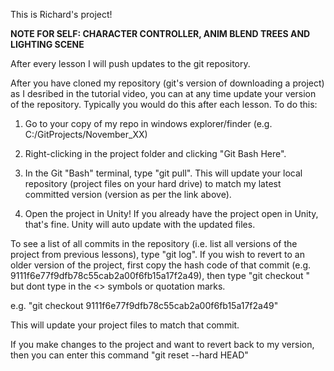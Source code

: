 This is Richard's project!

**NOTE FOR SELF: CHARACTER CONTROLLER, ANIM BLEND TREES AND LIGHTING SCENE**

After every lesson I will push updates to the git repository.

After you have cloned my repository (git's version of downloading a project) as I desribed in the tutorial video, you can at any time update your version of the repository. Typically you would do this after each lesson. To do this:

1) Go to your copy of my repo in windows explorer/finder (e.g. C:/GitProjects/November_XX) 

2) Right-clicking in the project folder and clicking "Git Bash Here".

3) In the Git "Bash" terminal, type "git pull". This will update your local repository (project files on your hard drive) to match my latest committed version (version as per the link above).

4) Open the project in Unity! If you already have the project open in Unity, that's fine. Unity will auto update with the updated files.

To see a list of all commits in the repository (i.e. list all versions of the project from previous lessons), type "git log". If you wish to revert to an older version of the project, first copy the hash code of that commit (e.g. 9111f6e77f9dfb78c55cab2a00f6fb15a17f2a49), then  type "git checkout <hash>" but dont type in the <> symbols or quotation marks.

e.g. "git checkout 9111f6e77f9dfb78c55cab2a00f6fb15a17f2a49"

This will update your project files to match that commit.

If you make changes to the project and want to revert back to my version, then you can enter this command "git reset --hard HEAD"
